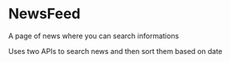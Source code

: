 # NewsFeed
A page of news where you can search informations

Uses two APIs to search news and then sort them based on date
